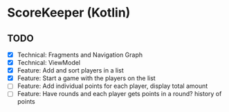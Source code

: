 # ScoreKeeper (Kotlin)

## TODO

- [x] Technical: Fragments and Navigation Graph
- [x] Technical: ViewModel
- [x] Feature: Add and sort players in a list
- [x] Feature: Start a game with the players on the list
- [ ] Feature: Add individual points for each player, display total amount
- [ ] Feature: Have rounds and each player gets points in a round? history of points
